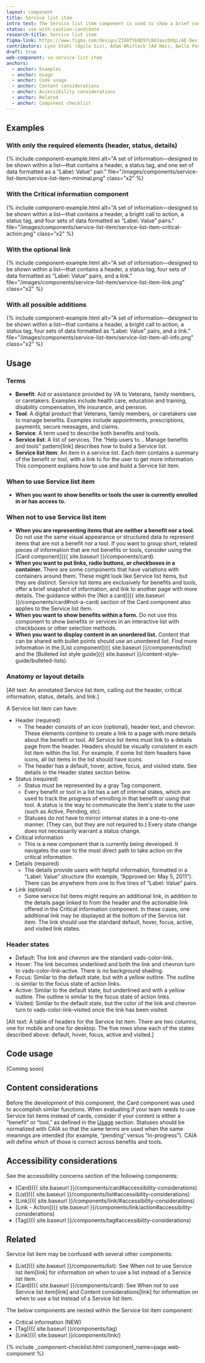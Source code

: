 ```yaml
---
layout: component
title: Service list item
intro text: The Service list item component is used to show a brief summary of a benefit or tool. For example, a Service list item could show the most important details about an appointment, prescription, or benefit. It shows high-level details, offers a link to view more information, and can alert the user to any actions that need to be taken. It is always displayed in a list, as described in the  “Help users to… Manage benefits and tools” pattern[link].
status: use-with-caution-candidate
research-title: Service list item
figma-link: https://www.figma.com/design/ZIGDfSb8D5YLBdJavzDdqi/AE-Design-Patterns---Service-list?node-id=1-129&t=52qYQM9JQBOPO71q-1
contributors: Lynn Stahl (Agile Six), Adam Whitlock (Ad Hoc), Belle Poopongpanit (Agile Six), Christine Rose Steiffer (Agile Six), Kristen Faiferlick (Ad Hoc)
draft: true
web-component: va-service-list-item
anchors:
  - anchor: Examples
  - anchor: Usage
  - anchor: Code usage
  - anchor: Content considerations
  - anchor: Accessibility considerations
  - anchor: Related
  - anchor: Component checklist
---
```


## Examples

### With only the required elements (header, status, details)

{% include component-example.html alt="A set of information—designed to be shown within a list—that contains a header, a status tag, and one set of data formatted as a “Label: Value” pair." file="/images/components/service-list-item/service-list-item-minimal.png" class="x2" %}

### With the Critical information component

{% include component-example.html alt="A set of information—designed to be shown within a list—that contains a header, a bright call to action, a status tag, and four sets of data formatted as “Label: Value” pairs." file="/images/components/service-list-item/service-list-item-critical-action.png" class="x2" %}

### With the optional link

{% include component-example.html alt="A set of information—designed to be shown within a list—that contains a header, a status tag, four sets of data formatted as “Label: Value” pairs, and a link." file="/images/components/service-list-item/service-list-item-link.png" class="x2" %}



### With all possible additions

{% include component-example.html alt="A set of information—designed to be shown within a list—that contains a header, a bright call to action, a status tag, four sets of data formatted as “Label: Value” pairs, and a link." file="/images/components/service-list-item/service-list-item-all-info.png" class="x2" %}

## Usage

### Terms

* **Benefit**: Aid or assistance provided by VA to Veterans, family members, or caretakers. Examples include health care, education and training, disability compensation, life insurance, and pension.
* **Tool**: A digital product that Veterans, family members, or caretakers use to manage benefits. Examples include appointments, prescriptions, payments, secure messages,  and claims.
* **Service**: A term used to describe both benefits and tools.
* **Service list**: A list of services. The “Help users to… Manage benefits and tools” pattern[link] describes how to build a Service list.
* **Service list item**: An item in a service list. Each item contains a summary of the benefit or tool, with a link to for the user to get more information. This component explains how to use and build a Service list item.

### When to use Service list item

* **When you want to show benefits or tools the user is currently enrolled in or has access to.**

### When not to use Service list item

* **When you are representing items that are neither a benefit nor a tool.** Do not use the same visual appearance or structured data to represent items that are not a benefit nor a tool. If you want to group short, related pieces of information that are not benefits or tools, consider using the [Card component]({{ site.baseurl }}/components/card).
* **When you want to put links, radio buttons, or checkboxes in a container.** There are some components that have variations with containers around them. These might look like Service list items, but they are distinct. Service list items are exclusively for benefits and tools, offer a brief snapshot of information, and link to another page with more details. The guidance within the [Not a card]({{ site.baseurl }}/components/card#not-a-card) section of the Card component also applies to the Service list item.
* **When you want to show benefits within a form.** Do not use this component to show benefits or services in an interactive list with checkboxes or other selection methods.
* **When you want to display content in an unordered list.** Content that can be shared with bullet points should use an unordered list. Find more information in the [List component]({{ site.baseurl }}/components/list) and the [Bulleted list style guide]({{ site.baseurl }}/content-style-guide/bulleted-lists).

### Anatomy or layout details

[Alt text: An annotated Service list item, calling out the header, critical information, status, details, and link.]

A Service list item can have:

* Header (required)
  * The header consists of an icon (optional), header text, and chevron. These elements combine to create a link to a page with more details about the benefit or tool. All Service list items must link to a details page from the header.
Headers should be visually consistent in each list item within the list. For example, if some list item headers have icons, all list items in the list should have icons.
  * The header has a default, hover, active, focus, and visited state. See details in the Header states section below.
* Status (required)
  * Status must be represented by a gray Tag component.
  * Every benefit or tool in a list has a set of internal states, which are used to track the progress of enrolling in that benefit or using that tool. A status is the way to communicate the item's state to the user (such as Active, Pending, etc).
  * Statuses do not have to mirror internal states in a one-to-one manner. (They can, but they are not required to.) Every state change does not necessarily warrant a status change.
* Critical information
  * This is a new component that is currently being developed. It navigates the user to the most direct path to take action on the critical information.
* Details (required)
  * The details provide users with helpful information, formatted in a “Label: Value” structure (for example, “Approved on: May 5, 2011”).
There can be anywhere from one to five lines of “Label: Value” pairs.
* Link (optional)
  * Some service list items might require an additional link, in addition to the details page linked to from the header and the actionable link offered in the Critical information component. In these cases, one additional link may be displayed at the bottom of the Service list item.
The link should use the standard default, hover, focus, active, and visited link states.

### Header states
* Default: The link and chevron are the standard vads-color-link.
* Hover: The link becomes underlined and both the link and chevron turn to vads-color-link-active. There is no background shading.
* Focus: Similar to the default state, but with a yellow outline. The outline is similar to the focus state of action links.
* Active: Similar to the default state, but underlined and with a yellow outline. The outline is similar to the focus state of action links.
* Visited: Similar to the default state, but the color of the link and chevron turn to vads-color-link-visited once the link has been visited.

[Alt text: A table of headers for the Service list item. There are two columns, one for mobile and one for desktop. The five rows show each of the states described above: default, hover, focus, active and visited.]

## Code usage

(Coming soon)

## Content considerations
Before the development of this component, the Card component was used to accomplish similar functions. When evaluating if your team needs to use Service list items instead of cards, consider if your content is either a “benefit” or “tool,” as defined in the [Usage](#usage) section.
Statuses should be normalized with CAIA so that the same terms are used when the same meanings are intended (for example, “pending” versus “in-progress”). CAIA will define which of those is correct across benefits and tools.

## Accessibility considerations

See the accessibility concerns section of the following components:
* [Card]({{ site.baseurl }}/components/card#accessibility-considerations)
* [List]({{ site.baseurl }}/components/list#accessibility-considerations)
* [Link]({{ site.baseurl }}/components/link/#accessibility-considerations)
* [Link - Action]({{ site.baseurl }}/components/link/action#accessibility-considerations)
* [Tag]({{ site.baseurl }}/components/tag#accessibility-considerations)

## Related

Service list item may be confused with several other components:
* [List]({{ site.baseurl }}/components/list): See When not to use Service list item[link] for information on when to use a list instead of a Service list item.
* [Card]({{ site.baseurl }}/components/card): See When not to use Service list item[link] and Content considerations[link] for information on when to use a list instead of a Service list item.

The below components are nested within the Service list item component:
* Critical information (NEW)
* [Tag]({{ site.baseurl }}/components/tag)
* [Link]({{ site.baseurl }}/components/link/)

{% include _component-checklist.html component_name=page.web-component %}